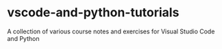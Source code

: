 # vscode-and-python-tutorials
A collection of various course notes and exercises for Visual Studio Code and Python
